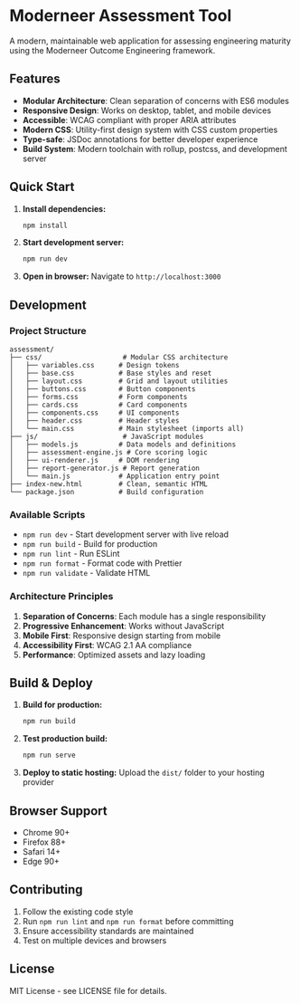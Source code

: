 # Moderneer Assessment Tool

A modern, maintainable web application for assessing engineering maturity using the Moderneer Outcome Engineering framework.

## Features

- **Modular Architecture**: Clean separation of concerns with ES6 modules
- **Responsive Design**: Works on desktop, tablet, and mobile devices
- **Accessible**: WCAG compliant with proper ARIA attributes
- **Modern CSS**: Utility-first design system with CSS custom properties
- **Type-safe**: JSDoc annotations for better developer experience
- **Build System**: Modern toolchain with rollup, postcss, and development server

## Quick Start

1. **Install dependencies:**
   ```bash
   npm install
   ```

2. **Start development server:**
   ```bash
   npm run dev
   ```

3. **Open in browser:**
   Navigate to `http://localhost:3000`

## Development

### Project Structure

```
assessment/
├── css/                    # Modular CSS architecture
│   ├── variables.css      # Design tokens
│   ├── base.css           # Base styles and reset
│   ├── layout.css         # Grid and layout utilities
│   ├── buttons.css        # Button components
│   ├── forms.css          # Form components
│   ├── cards.css          # Card components
│   ├── components.css     # UI components
│   ├── header.css         # Header styles
│   └── main.css           # Main stylesheet (imports all)
├── js/                     # JavaScript modules
│   ├── models.js          # Data models and definitions
│   ├── assessment-engine.js # Core scoring logic
│   ├── ui-renderer.js     # DOM rendering
│   ├── report-generator.js # Report generation
│   └── main.js            # Application entry point
├── index-new.html         # Clean, semantic HTML
└── package.json           # Build configuration
```

### Available Scripts

- `npm run dev` - Start development server with live reload
- `npm run build` - Build for production
- `npm run lint` - Run ESLint
- `npm run format` - Format code with Prettier
- `npm run validate` - Validate HTML

### Architecture Principles

1. **Separation of Concerns**: Each module has a single responsibility
2. **Progressive Enhancement**: Works without JavaScript
3. **Mobile First**: Responsive design starting from mobile
4. **Accessibility First**: WCAG 2.1 AA compliance
5. **Performance**: Optimized assets and lazy loading

## Build & Deploy

1. **Build for production:**
   ```bash
   npm run build
   ```

2. **Test production build:**
   ```bash
   npm run serve
   ```

3. **Deploy to static hosting:**
   Upload the `dist/` folder to your hosting provider

## Browser Support

- Chrome 90+
- Firefox 88+
- Safari 14+
- Edge 90+

## Contributing

1. Follow the existing code style
2. Run `npm run lint` and `npm run format` before committing
3. Ensure accessibility standards are maintained
4. Test on multiple devices and browsers

## License

MIT License - see LICENSE file for details.